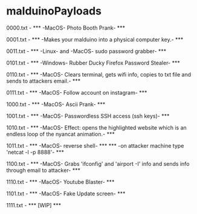 # malduinoPayloads

0000.txt - *** -MacOS- Photo Booth Prank- ***

0001.txt - *** -Makes your malduino into a physical computer key.- ***

0011.txt - *** -Linux- and -MacOS- sudo password grabber- ***

0101.txt - *** -Windows- Rubber Ducky Firefox Password Stealer- ***

0110.txt - *** -MacOS- Clears terminal, gets wifi info, copies to txt file and sends to attackers email.- ***

0111.txt - *** -MacOS- Follow account on instagram- ***

1000.txt - *** -MacOS- Ascii Prank- ***

1001.txt - *** -MacOS- Passwordless SSH access (ssh keys)- ***

1010.txt - *** -MacOS- Effect: opens the highlighted website which is an endless loop of the nyancat 	   animation.- ***

1011.txt - *** -MacOS- reverse shell- *** *** -on attacker machine type 'netcat -l -p 8888'- ***

1100.txt - *** -MacOS- Grabs 'ifconfig' and 'airport -I' info and sends info through email to attacker- ***

1110.txt - *** -MacOS- Youtube Blaster- ***

1101.txt - *** -MacOS- Fake Update screen- ***

1111.txt - *** [WIP] ***
